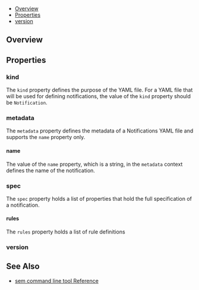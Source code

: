 
 * [Overview](#overview)
 * [Properties](#properties)
 * [version](#version)

## Overview


## Properties

### kind

The `kind` property defines the purpose of the YAML file. For a YAML file that
will be used for defining notifications, the value of the `kind` property should
be `Notification`.

### metadata

The `metadata` property defines the metadata of a Notifications YAML file and
supports the `name` property only.

#### name

The value of the `name` property, which is a string, in the `metadata` context
defines the name of the notification.

### spec

The `spec` property holds a list of properties that hold the full specification
of a notification.

#### rules

The `rules` property holds a list of rule definitions


### version


## See Also

* [sem command line tool Reference](https://docs.semaphoreci.com/article/53-sem-reference)
